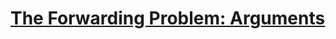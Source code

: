 # [The Forwarding Problem: Arguments](http://www.open-std.org/jtc1/sc22/wg21/docs/papers/2002/n1385.htm)